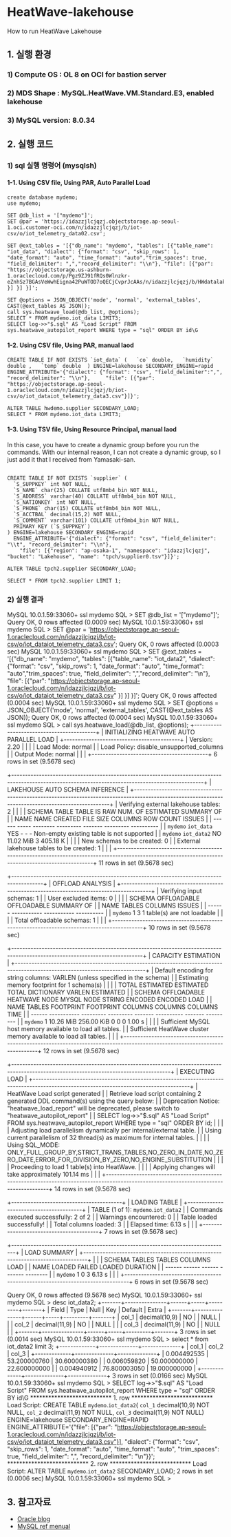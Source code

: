 # HeatWave-lakehouse
How to run HeatWave Lakehouse

## 1. 실행 환경
### 1) Compute OS : OL 8 on OCI for bastion server
### 2) MDS Shape : MySQL.HeatWave.VM.Standard.E3, enabled lakehouse 
### 3) MySQL version: 8.0.34

## 2. 실행 코드
### 1) sql 실행 명령어 (mysqlsh)
#### 1-1. Using CSV file, Using PAR, Auto Parallel Load
```
create database mydemo;
use mydemo;

SET @db_list = '["mydemo"]';
SET @par = 'https://idazzjlcjqzj.objectstorage.ap-seoul-1.oci.customer-oci.com/n/idazzjlcjqzj/b/iot-csv/o/iot_telemetry_data02.csv';

SET @ext_tables = '[{"db_name": "mydemo", "tables": [{"table_name": "iot_data", "dialect": {"format": "csv", "skip_rows": 1,  "date_format": "auto", "time_format": "auto","trim_spaces": true,  "field_delimiter": ",","record_delimiter": "\\n"}, "file": [{"par": "https://objectstorage.us-ashburn-1.oraclecloud.com/p/Pgz9ZJ91fRQs0Wlnzkr-eZnhSz7BGAsVeWwhEigna42PuWTOD7oQECjCvprJcAAs/n/idazzjlcjqzj/b/HWdatalake/o/airlines.csv" }] }] }]';

SET @options = JSON_OBJECT('mode', 'normal', 'external_tables', CAST(@ext_tables AS JSON));
call sys.heatwave_load(@db_list, @options);
SELECT * FROM mydemo.iot_data LIMIT3;
SELECT log->>"$.sql" AS "Load Script" FROM sys.heatwave_autopilot_report WHERE type = "sql" ORDER BY id\G
```
#### 1-2. Using CSV file, Using PAR, manual laod
```
CREATE TABLE IF NOT EXISTS `iot_data` (   `co` double,   `humidity` double ,   `temp` double  ) ENGINE=lakehouse SECONDARY_ENGINE=rapid   ENGINE_ATTRIBUTE='{"dialect": {"format": "csv", "field_delimiter":",", "record_delimiter": "\\n"},     "file": [{"par": "https://objectstorage.ap-seoul-1.oraclecloud.com/n/idazzjlcjqzj/b/iot-csv/o/iot_dataiot_telemetry_data3.csv"}]}';

ALTER TABLE hwdemo.supplier SECONDARY_LOAD;
SELECT * FROM mydemo.iot_data LIMIT3;
```

#### 1-3. Using TSV file, Using Resource Principal, manual laod
In this case, you have to create a dynamic group before you run the commands. With our internal reason, I can not create a dynamic group, so I just add it that I received from Yamasaki-san.
```

CREATE TABLE IF NOT EXISTS `supplier` (
  `S_SUPPKEY` int NOT NULL,
  `S_NAME` char(25) COLLATE utf8mb4_bin NOT NULL,
  `S_ADDRESS` varchar(40) COLLATE utf8mb4_bin NOT NULL,
  `S_NATIONKEY` int NOT NULL,
  `S_PHONE` char(15) COLLATE utf8mb4_bin NOT NULL,
  `S_ACCTBAL` decimal(15,2) NOT NULL,
  `S_COMMENT` varchar(101) COLLATE utf8mb4_bin NOT NULL,
  PRIMARY KEY (`S_SUPPKEY`)
) ENGINE=lakehouse SECONDARY_ENGINE=rapid
  ENGINE_ATTRIBUTE='{"dialect": {"format": "csv", "field_delimiter": "\\t", "record_delimiter": "\\n"},
    "file": [{"region": "ap-osaka-1", "namespace": "idazzjlcjqzj", "bucket": "Lakehouse", "name": "tpch/supplier0.tsv"}]}';

ALTER TABLE tpch2.supplier SECONDARY_LOAD;

SELECT * FROM tpch2.supplier LIMIT 1;
```

### 2) 실행 결과
 MySQL  10.0.1.59:33060+ ssl  mydemo  SQL > SET @db_list = '["mydemo"]';
Query OK, 0 rows affected (0.0009 sec)
 MySQL  10.0.1.59:33060+ ssl  mydemo  SQL > SET @par = 'https://objectstorage.ap-seoul-1.oraclecloud.com/n/idazzjlcjqzj/b/iot-csv/o/iot_dataiot_telemetry_data3.csv';
Query OK, 0 rows affected (0.0003 sec)
 MySQL  10.0.1.59:33060+ ssl  mydemo  SQL > SET @ext_tables = '[{"db_name": "mydemo", "tables": [{"table_name": "iot_data2", "dialect": {"format": "csv", "skip_rows": 1, "date_format": "auto", "time_format": "auto","trim_spaces": true, "field_delimiter": ",","record_delimiter": "\\n"}, "file": [{"par": "https://objectstorage.ap-seoul-1.oraclecloud.com/n/idazzjlcjqzj/b/iot-csv/o/iot_dataiot_telemetry_data3.csv" }] }] }]';
Query OK, 0 rows affected (0.0004 sec)
 MySQL  10.0.1.59:33060+ ssl  mydemo  SQL > SET @options = JSON_OBJECT('mode', 'normal', 'external_tables', CAST(@ext_tables AS JSON));
Query OK, 0 rows affected (0.0004 sec)
 MySQL  10.0.1.59:33060+ ssl  mydemo  SQL > call sys.heatwave_load(@db_list, @options);
+------------------------------------------+
| INITIALIZING HEATWAVE AUTO PARALLEL LOAD |
+------------------------------------------+
| Version: 2.20                            |
|                                          |
| Load Mode: normal                        |
| Load Policy: disable_unsupported_columns |
| Output Mode: normal                      |
|                                          |
+------------------------------------------+
6 rows in set (9.5678 sec)

+---------------------------------------------------------------------------------------------------------------------------------------------------+
| LAKEHOUSE AUTO SCHEMA INFERENCE                                                                                                                   |
+---------------------------------------------------------------------------------------------------------------------------------------------------+
| Verifying external lakehouse tables: 2                                                                                                            |
|                                                                                                                                                   |
| SCHEMA                   TABLE                    TABLE IS           RAW     NUM. OF      ESTIMATED     SUMMARY OF                                |
| NAME                     NAME                     CREATED      FILE SIZE     COLUMNS      ROW COUNT     ISSUES                                    |
| ------                   -----                    --------     ---------     -------      ---------     ----------                                |
| `mydemo`                 `iot_data`               YES                  -           -              -     Non-empty existing table is not supported |
| `mydemo`                 `iot_data2`              NO           11.02 MiB           3       405.18 K                                               |
|                                                                                                                                                   |
| New schemas to be created: 0                                                                                                                      |
| External lakehouse tables to be created: 1                                                                                                        |
|                                                                                                                                                   |
+---------------------------------------------------------------------------------------------------------------------------------------------------+
11 rows in set (9.5678 sec)

+-----------------------------------------------------------------------------------------+
| OFFLOAD ANALYSIS                                                                        |
+-----------------------------------------------------------------------------------------+
| Verifying input schemas: 1                                                              |
| User excluded items: 0                                                                  |
|                                                                                         |
| SCHEMA                       OFFLOADABLE    OFFLOADABLE     SUMMARY OF                  |
| NAME                              TABLES        COLUMNS     ISSUES                      |
| ------                       -----------    -----------     ----------                  |
| `mydemo`                               1              3     1 table(s) are not loadable |
|                                                                                         |
| Total offloadable schemas: 1                                                            |
|                                                                                         |
+-----------------------------------------------------------------------------------------+
10 rows in set (9.5678 sec)

+-----------------------------------------------------------------------------------------------------------------------------+
| CAPACITY ESTIMATION                                                                                                         |
+-----------------------------------------------------------------------------------------------------------------------------+
| Default encoding for string columns: VARLEN (unless specified in the schema)                                                |
| Estimating memory footprint for 1 schema(s)                                                                                 |
|                                                                                                                             |
|                                TOTAL       ESTIMATED       ESTIMATED       TOTAL     DICTIONARY      VARLEN       ESTIMATED |
| SCHEMA                   OFFLOADABLE   HEATWAVE NODE      MYSQL NODE      STRING        ENCODED     ENCODED            LOAD |
| NAME                          TABLES       FOOTPRINT       FOOTPRINT     COLUMNS        COLUMNS     COLUMNS            TIME |
| ------                   -----------       ---------       ---------     -------     ----------     -------       --------- |
| `mydemo`                           1       10.26 MiB      256.00 KiB           0              0           0          1.00 s |
|                                                                                                                             |
| Sufficient MySQL host memory available to load all tables.                                                                  |
| Sufficient HeatWave cluster memory available to load all tables.                                                            |
|                                                                                                                             |
+-----------------------------------------------------------------------------------------------------------------------------+
12 rows in set (9.5678 sec)

+---------------------------------------------------------------------------------------------------------------------------------------+
| EXECUTING LOAD                                                                                                                        |
+---------------------------------------------------------------------------------------------------------------------------------------+
| HeatWave Load script generated                                                                                                        |
|   Retrieve load script containing 2 generated DDL command(s) using the query below:                                                   |
| Deprecation Notice: "heatwave_load_report" will be deprecated, please switch to "heatwave_autopilot_report"                           |
|   SELECT log->>"$.sql" AS "Load Script" FROM sys.heatwave_autopilot_report WHERE type = "sql" ORDER BY id;                            |
|                                                                                                                                       |
| Adjusting load parallelism dynamically per internal/external table.                                                                   |
| Using current parallelism of 32 thread(s) as maximum for internal tables.                                                             |
|                                                                                                                                       |
| Using SQL_MODE: ONLY_FULL_GROUP_BY,STRICT_TRANS_TABLES,NO_ZERO_IN_DATE,NO_ZERO_DATE,ERROR_FOR_DIVISION_BY_ZERO,NO_ENGINE_SUBSTITUTION |
|                                                                                                                                       |
| Proceeding to load 1 table(s) into HeatWave.                                                                                          |
|                                                                                                                                       |
| Applying changes will take approximately 101.14 ms                                                                                    |
|                                                                                                                                       |
+---------------------------------------------------------------------------------------------------------------------------------------+
14 rows in set (9.5678 sec)

+----------------------------------------+
| LOADING TABLE                          |
+----------------------------------------+
| TABLE (1 of 1): `mydemo`.`iot_data2`   |
| Commands executed successfully: 2 of 2 |
| Warnings encountered: 0                |
| Table loaded successfully!             |
|   Total columns loaded: 3              |
|   Elapsed time: 6.13 s                 |
|                                        |
+----------------------------------------+
7 rows in set (9.5678 sec)

+-------------------------------------------------------------------------------+
| LOAD SUMMARY                                                                  |
+-------------------------------------------------------------------------------+
|                                                                               |
| SCHEMA                          TABLES       TABLES      COLUMNS         LOAD |
| NAME                            LOADED       FAILED       LOADED     DURATION |
| ------                          ------       ------      -------     -------- |
| `mydemo`                             1            0            3       6.13 s |
|                                                                               |
+-------------------------------------------------------------------------------+
6 rows in set (9.5678 sec)

Query OK, 0 rows affected (9.5678 sec)
 MySQL  10.0.1.59:33060+ ssl  mydemo  SQL > desc iot_data2;
+-------+---------------+------+-----+---------+-------+
| Field | Type          | Null | Key | Default | Extra |
+-------+---------------+------+-----+---------+-------+
| col_1 | decimal(10,9) | NO   |     | NULL    |       |
| col_2 | decimal(11,9) | NO   |     | NULL    |       |
| col_3 | decimal(11,9) | NO   |     | NULL    |       |
+-------+---------------+------+-----+---------+-------+
3 rows in set (0.0014 sec)
 MySQL  10.0.1.59:33060+ ssl  mydemo  SQL > select * from iot_data2 limit 3;
+-------------+--------------+--------------+
| col_1       | col_2        | col_3        |
+-------------+--------------+--------------+
| 0.004492535 | 53.200000760 | 30.600000380 |
| 0.006059820 | 50.000000000 | 22.600000000 |
| 0.004940912 | 76.800003050 | 19.000000000 |
+-------------+--------------+--------------+
3 rows in set (0.0166 sec)
 MySQL  10.0.1.59:33060+ ssl  mydemo  SQL > SELECT log->>"$.sql" AS "Load Script" FROM sys.heatwave_autopilot_report WHERE type = "sql" ORDER BY id\G
*************************** 1. row ***************************
Load Script: CREATE TABLE `mydemo`.`iot_data2`( `col_1` decimal(10,9) NOT NULL, `col_2` decimal(11,9) NOT NULL, `col_3` decimal(11,9) NOT NULL) ENGINE=lakehouse SECONDARY_ENGINE=RAPID ENGINE_ATTRIBUTE='{"file": [{"par": "https://objectstorage.ap-seoul-1.oraclecloud.com/n/idazzjlcjqzj/b/iot-csv/o/iot_dataiot_telemetry_data3.csv"}], "dialect": {"format": "csv", "skip_rows": 1, "date_format": "auto", "time_format": "auto", "trim_spaces": true, "field_delimiter": ",", "record_delimiter": "\\n"}}';
*************************** 2. row ***************************
Load Script: ALTER TABLE `mydemo`.`iot_data2` SECONDARY_LOAD;
2 rows in set (0.0006 sec)
 MySQL  10.0.1.59:33060+ ssl  mydemo  SQL > 



## 3. 참고자료
- [Oracle blog](https://blogs.oracle.com/mysql/post/getting-started-with-mysql-heatwave-lakehouse)
- [MySQL ref menual](https://dev.mysql.com/doc/heatwave/en/mys-hw-lakehouse.html)


